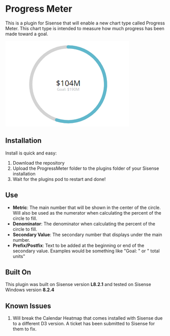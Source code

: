 # Progress Meter

This is a plugin for Sisense that will enable a new chart type called Progress Meter. This chart type is intended to measure how much progress has been made toward a goal. 

![Progress Meter Logo](/ProgressMeter-image.png)

## Installation

Install is quick and easy:

1. Download the repository
1. Upload the ProgressMeter folder to the plugins folder of your Sisense installation
1. Wait for the plugins pod to restart and done!

## Use

- **Metric**: The main number that will be shown in the center of the circle. Will also be used as the numerator when calculating the percent of the circle to fill.
- **Denominator**: The denominator when calculating the percent of the circle to fill.
- **Secondary Value**: The secondary number that displays under the main number.
- **Prefix/Postfix**: Text to be added at the beginning or end of the secondary value. Examples would be something like "Goal: " or " total units" 

## Built On
This plugin was built on Sisense version **L8.2.1** and tested on Sisense Windows version **8.2.4**

## Known Issues
1. Will break the Calendar Heatmap that comes installed with Sisense due to a different D3 version. A ticket has been submitted to Sisense for them to fix.
